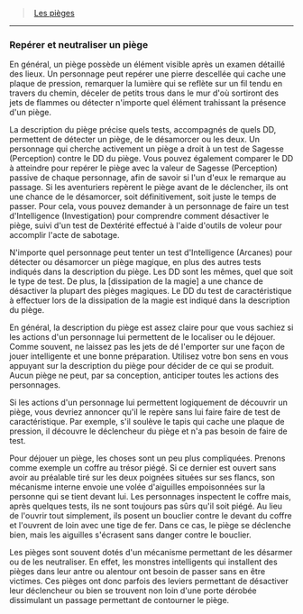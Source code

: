 ﻿---
!GenericItem
Id: traps_hd.md#repérer-et-neutraliser-un-piège
ParentLink: traps_hd.md#les-pièges
Name: Repérer et neutraliser un piège
ParentName: Les pièges
NameLevel: 3
Attributes:
  Name: Repérer et neutraliser un piège
  Markdown: >+
    ### <!--Name-->Repérer et neutraliser un piège<!--/Name-->


    En général, un piège possède un élément visible après un examen détaillé des lieux. Un personnage peut repérer une pierre descellée qui cache une plaque de pression, remarquer la lumière qui se reflète sur un fil tendu en travers du chemin, déceler de petits trous dans le mur d'où sortiront des jets de flammes ou détecter n'importe quel élément trahissant la présence d'un piège.


    La description du piège précise quels tests, accompagnés de quels DD, permettent de détecter un piège, de le désamorcer ou les deux. Un personnage qui cherche activement un piège a droit à un test de Sagesse (Perception) contre le DD du piège. Vous pouvez également comparer le DD à atteindre pour repérer le piège avec la valeur de Sagesse (Perception) passive de chaque personnage, afin de savoir si l'un d'eux le remarque au passage. Si les aventuriers repèrent le piège avant de le déclencher, ils ont une chance de le désamorcer, soit définitivement, soit juste le temps de passer. Pour cela, vous pouvez demander à un personnage de faire un test d'Intelligence (Investigation) pour comprendre comment désactiver le piège, suivi d'un test de Dextérité effectué à l'aide d'outils de voleur pour accomplir l'acte de sabotage.


    N'importe quel personnage peut tenter un test d'Intelligence (Arcanes) pour détecter ou désamorcer un piège magique, en plus des autres tests indiqués dans la description du piège. Les DD sont les mêmes, quel que soit le type de test. De plus, la [dissipation de la magie] a une chance de désactiver la plupart des pièges magiques. Le DD du test de caractéristique à effectuer lors de la dissipation de la magie est indiqué dans la description du piège.


    En général, la description du piège est assez claire pour que vous sachiez si les actions d'un personnage lui permettent de le localiser ou le déjouer. Comme souvent, ne laissez pas les jets de dé l'emporter sur une façon de jouer intelligente et une bonne préparation. Utilisez votre bon sens en vous appuyant sur la description du piège pour décider de ce qui se produit. Aucun piège ne peut, par sa conception, anticiper toutes les actions des personnages.


    Si les actions d'un personnage lui permettent logiquement de découvrir un piège, vous devriez annoncer qu'il le repère sans lui faire faire de test de caractéristique. Par exemple, s'il soulève le tapis qui cache une plaque de pression, il découvre le déclencheur du piège et n'a pas besoin de faire de test.


    Pour déjouer un piège, les choses sont un peu plus compliquées. Prenons comme exemple un coffre au trésor piégé. Si ce dernier est ouvert sans avoir au préalable tiré sur les deux poignées situées sur ses flancs, son mécanisme interne envoie une volée d'aiguilles empoisonnées sur la personne qui se tient devant lui. Les personnages inspectent le coffre mais, après quelques tests, ils ne sont toujours pas sûrs qu'il soit piégé. Au lieu de l'ouvrir tout simplement, ils posent un bouclier contre le devant du coffre et l'ouvrent de loin avec une tige de fer. Dans ce cas, le piège se déclenche bien, mais les aiguilles s'écrasent sans danger contre le bouclier.


    Les pièges sont souvent dotés d'un mécanisme permettant de les désarmer ou de les neutraliser. En effet, les monstres intelligents qui installent des pièges dans leur antre ou alentour ont besoin de passer sans en être victimes. Ces pièges ont donc parfois des leviers permettant de désactiver leur déclencheur ou bien se trouvent non loin d'une porte dérobée dissimulant un passage permettant de contourner le piège.

AttributesDictionary: >+
  Name: Repérer et neutraliser un piège

  Markdown: >+

    ### <!--Name-->Repérer et neutraliser un piège<!--/Name-->





    En général, un piège possède un élément visible après un examen détaillé des lieux. Un personnage peut repérer une pierre descellée qui cache une plaque de pression, remarquer la lumière qui se reflète sur un fil tendu en travers du chemin, déceler de petits trous dans le mur d'où sortiront des jets de flammes ou détecter n'importe quel élément trahissant la présence d'un piège.





    La description du piège précise quels tests, accompagnés de quels DD, permettent de détecter un piège, de le désamorcer ou les deux. Un personnage qui cherche activement un piège a droit à un test de Sagesse (Perception) contre le DD du piège. Vous pouvez également comparer le DD à atteindre pour repérer le piège avec la valeur de Sagesse (Perception) passive de chaque personnage, afin de savoir si l'un d'eux le remarque au passage. Si les aventuriers repèrent le piège avant de le déclencher, ils ont une chance de le désamorcer, soit définitivement, soit juste le temps de passer. Pour cela, vous pouvez demander à un personnage de faire un test d'Intelligence (Investigation) pour comprendre comment désactiver le piège, suivi d'un test de Dextérité effectué à l'aide d'outils de voleur pour accomplir l'acte de sabotage.





    N'importe quel personnage peut tenter un test d'Intelligence (Arcanes) pour détecter ou désamorcer un piège magique, en plus des autres tests indiqués dans la description du piège. Les DD sont les mêmes, quel que soit le type de test. De plus, la [dissipation de la magie] a une chance de désactiver la plupart des pièges magiques. Le DD du test de caractéristique à effectuer lors de la dissipation de la magie est indiqué dans la description du piège.





    En général, la description du piège est assez claire pour que vous sachiez si les actions d'un personnage lui permettent de le localiser ou le déjouer. Comme souvent, ne laissez pas les jets de dé l'emporter sur une façon de jouer intelligente et une bonne préparation. Utilisez votre bon sens en vous appuyant sur la description du piège pour décider de ce qui se produit. Aucun piège ne peut, par sa conception, anticiper toutes les actions des personnages.





    Si les actions d'un personnage lui permettent logiquement de découvrir un piège, vous devriez annoncer qu'il le repère sans lui faire faire de test de caractéristique. Par exemple, s'il soulève le tapis qui cache une plaque de pression, il découvre le déclencheur du piège et n'a pas besoin de faire de test.





    Pour déjouer un piège, les choses sont un peu plus compliquées. Prenons comme exemple un coffre au trésor piégé. Si ce dernier est ouvert sans avoir au préalable tiré sur les deux poignées situées sur ses flancs, son mécanisme interne envoie une volée d'aiguilles empoisonnées sur la personne qui se tient devant lui. Les personnages inspectent le coffre mais, après quelques tests, ils ne sont toujours pas sûrs qu'il soit piégé. Au lieu de l'ouvrir tout simplement, ils posent un bouclier contre le devant du coffre et l'ouvrent de loin avec une tige de fer. Dans ce cas, le piège se déclenche bien, mais les aiguilles s'écrasent sans danger contre le bouclier.





    Les pièges sont souvent dotés d'un mécanisme permettant de les désarmer ou de les neutraliser. En effet, les monstres intelligents qui installent des pièges dans leur antre ou alentour ont besoin de passer sans en être victimes. Ces pièges ont donc parfois des leviers permettant de désactiver leur déclencheur ou bien se trouvent non loin d'une porte dérobée dissimulant un passage permettant de contourner le piège.



---
> [Les pièges](hd_traps.md)

---

### Repérer et neutraliser un piège

En général, un piège possède un élément visible après un examen détaillé des lieux. Un personnage peut repérer une pierre descellée qui cache une plaque de pression, remarquer la lumière qui se reflète sur un fil tendu en travers du chemin, déceler de petits trous dans le mur d'où sortiront des jets de flammes ou détecter n'importe quel élément trahissant la présence d'un piège.

La description du piège précise quels tests, accompagnés de quels DD, permettent de détecter un piège, de le désamorcer ou les deux. Un personnage qui cherche activement un piège a droit à un test de Sagesse (Perception) contre le DD du piège. Vous pouvez également comparer le DD à atteindre pour repérer le piège avec la valeur de Sagesse (Perception) passive de chaque personnage, afin de savoir si l'un d'eux le remarque au passage. Si les aventuriers repèrent le piège avant de le déclencher, ils ont une chance de le désamorcer, soit définitivement, soit juste le temps de passer. Pour cela, vous pouvez demander à un personnage de faire un test d'Intelligence (Investigation) pour comprendre comment désactiver le piège, suivi d'un test de Dextérité effectué à l'aide d'outils de voleur pour accomplir l'acte de sabotage.

N'importe quel personnage peut tenter un test d'Intelligence (Arcanes) pour détecter ou désamorcer un piège magique, en plus des autres tests indiqués dans la description du piège. Les DD sont les mêmes, quel que soit le type de test. De plus, la [dissipation de la magie] a une chance de désactiver la plupart des pièges magiques. Le DD du test de caractéristique à effectuer lors de la dissipation de la magie est indiqué dans la description du piège.

En général, la description du piège est assez claire pour que vous sachiez si les actions d'un personnage lui permettent de le localiser ou le déjouer. Comme souvent, ne laissez pas les jets de dé l'emporter sur une façon de jouer intelligente et une bonne préparation. Utilisez votre bon sens en vous appuyant sur la description du piège pour décider de ce qui se produit. Aucun piège ne peut, par sa conception, anticiper toutes les actions des personnages.

Si les actions d'un personnage lui permettent logiquement de découvrir un piège, vous devriez annoncer qu'il le repère sans lui faire faire de test de caractéristique. Par exemple, s'il soulève le tapis qui cache une plaque de pression, il découvre le déclencheur du piège et n'a pas besoin de faire de test.

Pour déjouer un piège, les choses sont un peu plus compliquées. Prenons comme exemple un coffre au trésor piégé. Si ce dernier est ouvert sans avoir au préalable tiré sur les deux poignées situées sur ses flancs, son mécanisme interne envoie une volée d'aiguilles empoisonnées sur la personne qui se tient devant lui. Les personnages inspectent le coffre mais, après quelques tests, ils ne sont toujours pas sûrs qu'il soit piégé. Au lieu de l'ouvrir tout simplement, ils posent un bouclier contre le devant du coffre et l'ouvrent de loin avec une tige de fer. Dans ce cas, le piège se déclenche bien, mais les aiguilles s'écrasent sans danger contre le bouclier.

Les pièges sont souvent dotés d'un mécanisme permettant de les désarmer ou de les neutraliser. En effet, les monstres intelligents qui installent des pièges dans leur antre ou alentour ont besoin de passer sans en être victimes. Ces pièges ont donc parfois des leviers permettant de désactiver leur déclencheur ou bien se trouvent non loin d'une porte dérobée dissimulant un passage permettant de contourner le piège.

